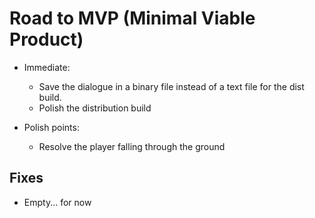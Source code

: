 # Road to MVP (Minimal Viable Product) 

- Immediate:
    - Save the dialogue in a binary file instead of a text file for the dist build.
    - Polish the distribution build

- Polish points: 
    - Resolve the player falling through the ground

## Fixes 

- Empty... for now
